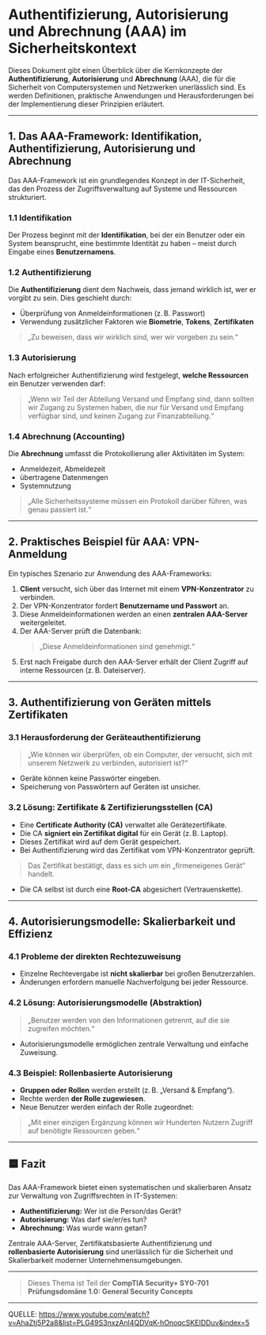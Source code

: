 # Authentifizierung, Autorisierung und Abrechnung (AAA) im Sicherheitskontext

Dieses Dokument gibt einen Überblick über die Kernkonzepte der **Authentifizierung**, **Autorisierung** und **Abrechnung** (AAA), die für die Sicherheit von Computersystemen und Netzwerken unerlässlich sind. Es werden Definitionen, praktische Anwendungen und Herausforderungen bei der Implementierung dieser Prinzipien erläutert.

---

## 1. Das AAA-Framework: Identifikation, Authentifizierung, Autorisierung und Abrechnung

Das AAA-Framework ist ein grundlegendes Konzept in der IT-Sicherheit, das den Prozess der Zugriffsverwaltung auf Systeme und Ressourcen strukturiert.

### 1.1 Identifikation

Der Prozess beginnt mit der **Identifikation**, bei der ein Benutzer oder ein System beansprucht, eine bestimmte Identität zu haben – meist durch Eingabe eines **Benutzernamens**.

### 1.2 Authentifizierung

Die **Authentifizierung** dient dem Nachweis, dass jemand wirklich ist, wer er vorgibt zu sein. Dies geschieht durch:

- Überprüfung von Anmeldeinformationen (z. B. Passwort)
- Verwendung zusätzlicher Faktoren wie **Biometrie**, **Tokens**, **Zertifikaten**

> „Zu beweisen, dass wir wirklich sind, wer wir vorgeben zu sein.“

### 1.3 Autorisierung

Nach erfolgreicher Authentifizierung wird festgelegt, **welche Ressourcen** ein Benutzer verwenden darf:

> „Wenn wir Teil der Abteilung Versand und Empfang sind, dann sollten wir Zugang zu Systemen haben, die nur für Versand und Empfang verfügbar sind, und keinen Zugang zur Finanzabteilung.“

### 1.4 Abrechnung (Accounting)

Die **Abrechnung** umfasst die Protokollierung aller Aktivitäten im System:

- Anmeldezeit, Abmeldezeit
- übertragene Datenmengen
- Systemnutzung

> „Alle Sicherheitssysteme müssen ein Protokoll darüber führen, was genau passiert ist.“

---

## 2. Praktisches Beispiel für AAA: VPN-Anmeldung

Ein typisches Szenario zur Anwendung des AAA-Frameworks:

1. **Client** versucht, sich über das Internet mit einem **VPN-Konzentrator** zu verbinden.
2. Der VPN-Konzentrator fordert **Benutzername und Passwort** an.
3. Diese Anmeldeinformationen werden an einen **zentralen AAA-Server** weitergeleitet.
4. Der AAA-Server prüft die Datenbank:
   > „Diese Anmeldeinformationen sind genehmigt.“
5. Erst nach Freigabe durch den AAA-Server erhält der Client Zugriff auf interne Ressourcen (z. B. Dateiserver).

---

## 3. Authentifizierung von Geräten mittels Zertifikaten

### 3.1 Herausforderung der Geräteauthentifizierung

> „Wie können wir überprüfen, ob ein Computer, der versucht, sich mit unserem Netzwerk zu verbinden, autorisiert ist?“

- Geräte können keine Passwörter eingeben.
- Speicherung von Passwörtern auf Geräten ist unsicher.

### 3.2 Lösung: Zertifikate & Zertifizierungsstellen (CA)

- Eine **Certificate Authority (CA)** verwaltet alle Gerätezertifikate.
- Die CA **signiert ein Zertifikat digital** für ein Gerät (z. B. Laptop).
- Dieses Zertifikat wird auf dem Gerät gespeichert.
- Bei Authentifizierung wird das Zertifikat vom VPN-Konzentrator geprüft.

> Das Zertifikat bestätigt, dass es sich um ein „firmeneigenes Gerät“ handelt.

- Die CA selbst ist durch eine **Root-CA** abgesichert (Vertrauenskette).

---

## 4. Autorisierungsmodelle: Skalierbarkeit und Effizienz

### 4.1 Probleme der direkten Rechtezuweisung

- Einzelne Rechtevergabe ist **nicht skalierbar** bei großen Benutzerzahlen.
- Änderungen erfordern manuelle Nachverfolgung bei jeder Ressource.

### 4.2 Lösung: Autorisierungsmodelle (Abstraktion)

> „Benutzer werden von den Informationen getrennt, auf die sie zugreifen möchten.“

- Autorisierungsmodelle ermöglichen zentrale Verwaltung und einfache Zuweisung.

### 4.3 Beispiel: Rollenbasierte Autorisierung

- **Gruppen oder Rollen** werden erstellt (z. B. „Versand & Empfang“).
- Rechte werden **der Rolle zugewiesen**.
- Neue Benutzer werden einfach der Rolle zugeordnet:

> „Mit einer einzigen Ergänzung können wir Hunderten Nutzern Zugriff auf benötigte Ressourcen geben.“

---

## 🟦 Fazit

Das AAA-Framework bietet einen systematischen und skalierbaren Ansatz zur Verwaltung von Zugriffsrechten in IT-Systemen:

- **Authentifizierung:** Wer ist die Person/das Gerät?
- **Autorisierung:** Was darf sie/er/es tun?
- **Abrechnung:** Was wurde wann getan?

Zentrale AAA-Server, Zertifikatsbasierte Authentifizierung und **rollenbasierte Autorisierung** sind unerlässlich für die Sicherheit und Skalierbarkeit moderner Unternehmensumgebungen.

---

> Dieses Thema ist Teil der **CompTIA Security+ SY0-701 Prüfungsdomäne 1.0: General Security Concepts**
---

QUELLE: https://www.youtube.com/watch?v=AhaZtj5P2a8&list=PLG49S3nxzAnl4QDVqK-hOnoqcSKEIDDuv&index=5
